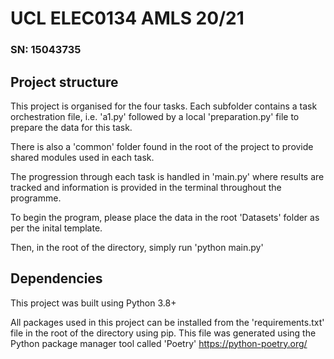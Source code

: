 # UCL ELEC0134 AMLS 20/21

### SN: 15043735

## Project structure

This project is organised for the four tasks. Each subfolder contains a task orchestration file, i.e. 'a1.py' followed by a local 'preparation.py' file to prepare the data for this task.

There is also a 'common' folder found in the root of the project to provide shared modules used in each task.

The progression through each task is handled in 'main.py' where results are tracked and information is provided in the terminal throughout the programme.

To begin the program, please place the data in the root 'Datasets' folder as per the inital template.

Then, in the root of the directory, simply run 'python main.py'

## Dependencies

This project was built using Python 3.8+

All packages used in this project can be installed from the 'requirements.txt' file in the root of the directory using pip. This file was generated using the Python package manager tool called 'Poetry' https://python-poetry.org/
